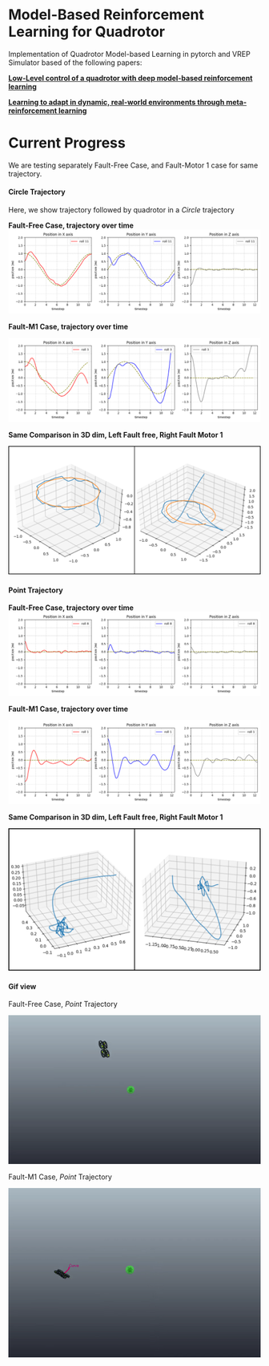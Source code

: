# Model-Based Reinforcement Learning for Quadrotor

Implementation of Quadrotor Model-based Learning in pytorch and VREP Simulator based of the following papers: 

[**Low-Level control of a quadrotor with deep model-based reinforcement learning**](https://ieeexplore.ieee.org/abstract/document/8769882)

[**Learning to adapt in dynamic, real-world environments through meta-reinforcement learning**](https://arxiv.org/abs/1803.11347)

# Current Progress
We are testing separately Fault-Free Case, and Fault-Motor 1 case for same trajectory.

#### Circle Trajectory
Here, we show trajectory followed by quadrotor in a *Circle* trajectory

**Fault-Free Case, trajectory over time**
![Fault-Free Case](./showimages/_circle_traj_faultfree_s36_r6_p11_otime.png)

**Fault-M1 Case, trajectory over time** 

![Fault-M1 Case](./showimages/_circle_traj_fault_s15r13p3_otime.png)

**Same Comparison in 3D dim, Left Fault free, Right Fault Motor 1**

![3D Trajectories](./showimages/_circle_ffree_vs_f.jpg)

#### Point Trajectory

**Fault-Free Case, trajectory over time**
![Fault-Free Case](./showimages/_point_traj_ffree_s36r5p8_otime.png)

**Fault-M1 Case, trajectory over time** 

![Fault-M1 Case](./showimages/_point_traj_fault_s15r14p1_otime.png)

**Same Comparison in 3D dim, Left Fault free, Right Fault Motor 1**

![3D Trajectories](./showimages/_point_ffree_vs_f.png)

#### Gif view

Fault-Free Case, *Point* Trajectory

![](./showimages/ffree_point_traj.gif)

Fault-M1 Case, *Point* Trajectory

![](./showimages/fault_point_traj.gif)